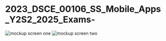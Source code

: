 # 2023_DSCE_00106_SS_Mobile_Apps_Y2S2_2025_Exams-
![mockup screen one](lib/assets/your-image.jpg)
![mockup screen two](lib/assets/your-image.jpg)
